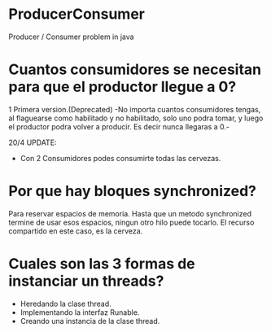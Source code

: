 # ProducerConsumer
Producer / Consumer problem in java

# Cuantos consumidores se necesitan para que el productor llegue a 0?
1 Primera version.(Deprecated)
-No importa cuantos consumidores tengas, al flaguearse como habilitado y no habilitado, solo uno podra tomar, y luego el productor podra volver a producir. Es decir nunca llegaras a 0.-

20/4 UPDATE:

-  Con 2 Consumidores podes consumirte todas las cervezas.

# Por que hay bloques synchronized?

Para reservar espacios de memoria.
Hasta que un metodo synchronized termine de usar esos espacios, ningun otro hilo puede tocarlo.
El recurso compartido en este caso, es la cerveza.

# Cuales son las 3 formas de instanciar un  threads?

- Heredando la clase thread.
- Implementando la interfaz Runable.
- Creando una instancia de la clase thread.